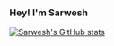 ### Hey! I'm Sarwesh

[![Sarwesh's GitHub stats](https://github-readme-stats.vercel.app/api?username=sarweshparajuli)](https://github.com/anuraghazra/github-readme-stats)

<!--
**sarweshparajuli/sarweshparajuli** is a ✨ _special_ ✨ repository because its `README.md` (this file) appears on your GitHub profile.

Here are some ideas to get you started:

- 🔭 I’m currently working on ...
- 🌱 I’m currently learning ...
- 👯 I’m looking to collaborate on ...
- 🤔 I’m looking for help with ...
- 💬 Ask me about ...
- 📫 How to reach me: ...
- 😄 Pronouns: ...
- ⚡ Fun fact: ...
-->
